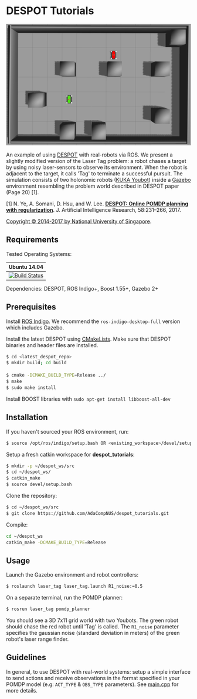 # DESPOT Tutorials

![](images/gazebo_screenshot.png)

An example of using [DESPOT](https://github.com/AdaCompNUS/despot) with real-robots via ROS. We present a slightly modified version of the Laser Tag problem: a robot chases a target by using noisy laser-sensors to observe its environment. When the robot is adjacent to the target, it calls 'Tag' to terminate a successful pursuit. The simulation consists of two holonomic robots ([KUKA Youbot](http://www.youbot-store.com/)) inside a [Gazebo](http://gazebosim.org/) environment resembling the problem world described in DESPOT paper (Page 20) [1].


[1] N. Ye, A. Somani, D. Hsu, and W. Lee. [**DESPOT: Online POMDP planning with regularization**](http://bigbird.comp.nus.edu.sg/m2ap/wordpress/wp-content/uploads/2017/08/jair14.pdf). J. Artificial Intelligence Research, 58:231–266, 2017.

[Copyright &copy; 2014-2017 by National University of Singapore](http://motion.comp.nus.edu.sg/).

## Requirements

Tested Operating Systems:

| Ubuntu 14.04     
| :-------------: 
|[![Build Status](https://semaphoreapp.com/api/v1/projects/d4cca506-99be-44d2-b19e-176f36ec8cf1/128505/shields_badge.svg)](https://semaphoreapp.com/boennemann/badges)    

Dependencies: DESPOT, ROS Indigo+, Boost 1.55+, Gazebo 2+

## Prerequisites

Install [ROS Indigo](http://wiki.ros.org/indigo/Installation/Ubuntu).
We recommend the `ros-indigo-desktop-full` version which includes Gazebo.  

Install the latest DESPOT using [CMakeLists](https://github.com/AdaCompNUS/despot#cmakelists). Make sure that DESPOT binaries and header files are installed.
```bash
$ cd <latest_despot_repo>
$ mkdir build; cd build

$ cmake -DCMAKE_BUILD_TYPE=Release ../ 
$ make
$ sudo make install
```

Install BOOST libraries with `sudo apt-get install libboost-all-dev` 

## Installation

If you haven't sourced your ROS environment, run:
```bash
$ source /opt/ros/indigo/setup.bash OR <existing_workspace>/devel/setup.bash
```

Setup a fresh catkin workspace for **despot_tutorials**:

```bash
$ mkdir -p ~/despot_ws/src
$ cd ~/despot_ws/
$ catkin_make 
$ source devel/setup.bash
```

Clone the repository:
```bash
$ cd ~/despot_ws/src
$ git clone https://github.com/AdaCompNUS/despot_tutorials.git
```

Compile:
```bash
cd ~/despot_ws
catkin_make -DCMAKE_BUILD_TYPE=Release
```

## Usage

Launch the Gazebo environment and robot controllers:
```bash
$ roslaunch laser_tag laser_tag.launch R1_noise:=0.5
```

On a separate terminal, run the POMDP planner:
```bash
$ rosrun laser_tag pomdp_planner
```

You should see a 3D 7x11 grid world with two Youbots. The green robot should chase the red robot until 'Tag' is called. The `R1_noise` parameter specifies the gaussian noise (standard deviation in meters) of the green robot's laser range finder.  

## Guidelines

In general, to use DESPOT with real-world systems: setup a simple interface to send actions and receive observations in the format specified in your POMDP model (e.g: `ACT_TYPE` & `OBS_TYPE` parameters). See [main.cpp](examples/laser_tag/src/pomdp_planner/main.cpp) for more details.